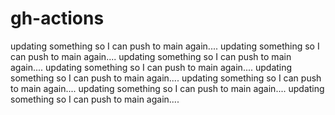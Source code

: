 # gh-actions

updating something so I can push to main again....
updating something so I can push to main again....
updating something so I can push to main again....
updating something so I can push to main again....
updating something so I can push to main again....
updating something so I can push to main again....
updating something so I can push to main again....
updating something so I can push to main again....
